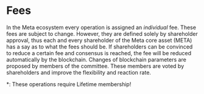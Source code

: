# Fees

In the Meta ecosystem every operation is assigned an *individual* fee.
These fees are subject to change. However, they are defined solely by
shareholder approval, thus each and every shareholder of the Meta core
asset (META) has a say as to what the fees should be. If shareholders can be
convinced to reduce a certain fee and consensus is reached, the fee will be
reduced automatically by the blockchain. Changes of blockchain parameters are
proposed by members of the committee. These members are voted by shareholders
and improve the flexibility and reaction rate.

\*: These operations require Lifetime membership!
